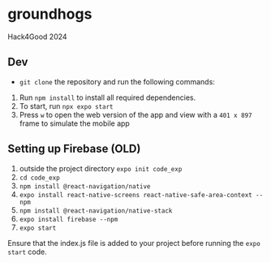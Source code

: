 # groundhogs
Hack4Good 2024

## Dev
- `git clone` the repository and run the following commands:

1. Run `npm install` to install all required dependencies.
3. To start, run `npx expo start`
4. Press `w` to open the web version of the app and view with a `401 x 897` frame to simulate the mobile app

## Setting up Firebase (OLD)

1. outside the project directory `expo init code_exp`
2. `cd code_exp`
3. `npm install @react-navigation/native`
5. `expo install react-native-screens react-native-safe-area-context --npm`
6. `npm install @react-navigation/native-stack`
7. `expo install firebase --npm`
8. `expo start`

Ensure that the index.js file is added to your project before running the `expo start` code.
